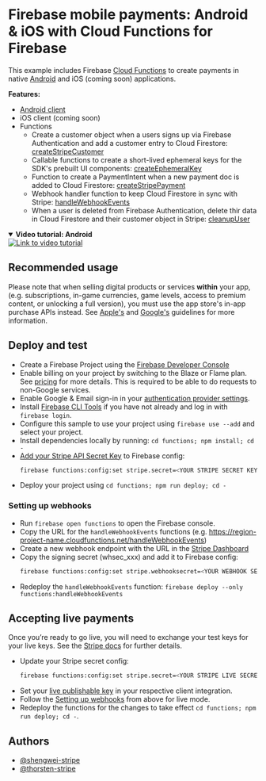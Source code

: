 # Firebase mobile payments: Android & iOS with Cloud Functions for Firebase

This example includes Firebase [Cloud Functions](/functions) to create payments in native [Android](/android) and iOS (coming soon) applications.

**Features:**

- [Android client](/android)
- iOS client (coming soon)
- Functions
  - Create a customer object when a users signs up via Firebase Authentication and add a customer entry to Cloud Firestore: [createStripeCustomer](/functions/index.js#L32)
  - Callable functions to create a short-lived ephemeral keys for the SDK's prebuilt UI components: [createEphemeralKey](/functions/index.js#49)
  - Function to create a PaymentIntent when a new payment doc is added to Cloud Firestore: [createStripePayment](/functions/index.js#81)
  - Webhook handler function to keep Cloud Firestore in sync with Stripe: [handleWebhookEvents](/functions/index.js#137)
  - When a user is deleted from Firebase Authentication, delete thir data in Cloud Firestore and their customer object in Stripe: [cleanupUser](/functions/index.js#193)
  
<details open><summary><strong>Video tutorial: Android</strong></summary>
  <a href="https://www.youtube.com/watch?v=nw7rOijQKo8">
    <img src="https://img.youtube.com/vi/nw7rOijQKo8/0.jpg" alt="Link to video tutorial">
  </a>
</details>

## Recommended usage

Please note that when selling digital products or services **within** your app, (e.g. subscriptions, in-game currencies, game levels, access to premium content, or unlocking a full version), you must use the app store's in-app purchase APIs instead. See [Apple's](https://developer.apple.com/app-store/review/guidelines/#payments) and [Google's](https://support.google.com/googleplay/android-developer/answer/9858738?hl=en&ref_topic=9857752) guidelines for more information.

## Deploy and test

- Create a Firebase Project using the [Firebase Developer Console](https://console.firebase.google.com)
- Enable billing on your project by switching to the Blaze or Flame plan. See [pricing](https://firebase.google.com/pricing/) for more details. This is required to be able to do requests to non-Google services.
- Enable Google & Email sign-in in your [authentication provider settings](https://console.firebase.google.com/project/_/authentication/providers).
- Install [Firebase CLI Tools](https://github.com/firebase/firebase-tools) if you have not already and log in with `firebase login`.
- Configure this sample to use your project using `firebase use --add` and select your project.
- Install dependencies locally by running: `cd functions; npm install; cd -`
- [Add your Stripe API Secret Key](https://dashboard.stripe.com/account/apikeys) to Firebase config:
  ```bash
  firebase functions:config:set stripe.secret=<YOUR STRIPE SECRET KEY>
  ```
- Deploy your project using `cd functions; npm run deploy; cd -`

### Setting up webhooks

- Run `firebase open functions` to open the Firebase console.
- Copy the URL for the `handleWebhookEvents` functions (e.g. https://region-project-name.cloudfunctions.net/handleWebhookEvents)
- Create a new webhook endpoint with the URL in the [Stripe Dashboard](https://dashboard.stripe.com/webhooks)
- Copy the signing secret (whsec_xxx) and add it to Firebase config:
  ```bash
  firebase functions:config:set stripe.webhooksecret=<YOUR WEBHOOK SECRET>
  ```
- Redeploy the `handleWebhookEvents` function: `firebase deploy --only functions:handleWebhookEvents`

## Accepting live payments

Once you’re ready to go live, you will need to exchange your test keys for your live keys. See the [Stripe docs](https://stripe.com/docs/keys) for further details.

- Update your Stripe secret config:
  ```bash
  firebase functions:config:set stripe.secret=<YOUR STRIPE LIVE SECRET KEY>
  ```
- Set your [live publishable key](https://dashboard.stripe.com/account/apikeys) in your respective client integration.
- Follow the [Setting up webhooks](#Setting-up-webhooks) from above for live mode.
- Redeploy the functions for the changes to take effect `cd functions; npm run deploy; cd -`.

## Authors

- [@shengwei-stripe](https://twitter.com/wushengwei2000)
- [@thorsten-stripe](https://twitter.com/thorwebdev)
